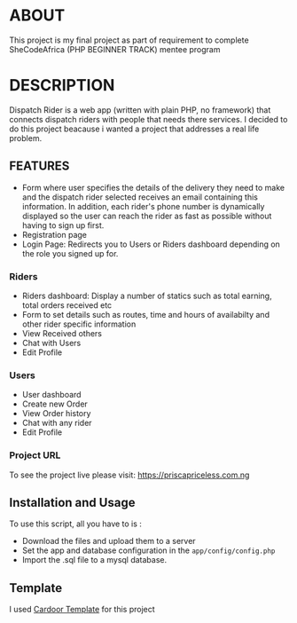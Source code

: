 # ABOUT
 This project is my final project as part of requirement to complete SheCodeAfrica (PHP BEGINNER TRACK) mentee program

 # DESCRIPTION
 Dispatch Rider is a web app (written with plain PHP, no framework) that connects dispatch riders with people that needs there services. I decided to do this project beacause i wanted a project that addresses a real life problem.

 ## FEATURES
 
 - Form  where user specifies the details of the delivery they need to make and the dispatch rider selected receives an  email containing this information. In addition, each rider's phone number is dynamically displayed so the user can reach the rider as fast as possible without having to sign up first.
 -  Registration page
 - Login Page: Redirects you to Users or Riders dashboard depending on the role you signed up for.


 ### Riders
- Riders dashboard: Display a number of statics such as total earning, total orders received etc
- Form to set details such as routes, time and hours of availabilty and other rider specific information
- View Received others
- Chat with Users
- Edit Profile

 ### Users
- User dashboard
- Create new Order
- View Order history
- Chat with any rider
-  Edit Profile

### Project URL
To see the project live please visit: https://priscapriceless.com.ng

## Installation and Usage
To use this script, all you have to is :
- Download the files and upload them to a server
- Set the app and database configuration in the `app/config/config.php`
- Import the .sql file to a mysql database.

## Template
I used <a href="https://colorlib.com/wp/template/cardoor/">Cardoor Template</a> for this project
